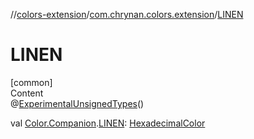 //[colors-extension](../../index.md)/[com.chrynan.colors.extension](index.md)/[LINEN](-l-i-n-e-n.md)



# LINEN  
[common]  
Content  
@[ExperimentalUnsignedTypes](https://kotlinlang.org/api/latest/jvm/stdlib/kotlin/-experimental-unsigned-types/index.html)()  
  
val [Color.Companion](../../../colors-core/colors-core/com.chrynan.colors/-color/-companion/index.md).[LINEN](-l-i-n-e-n.md): [HexadecimalColor](../../../colors-core/colors-core/com.chrynan.colors/-hexadecimal-color/index.md)  




